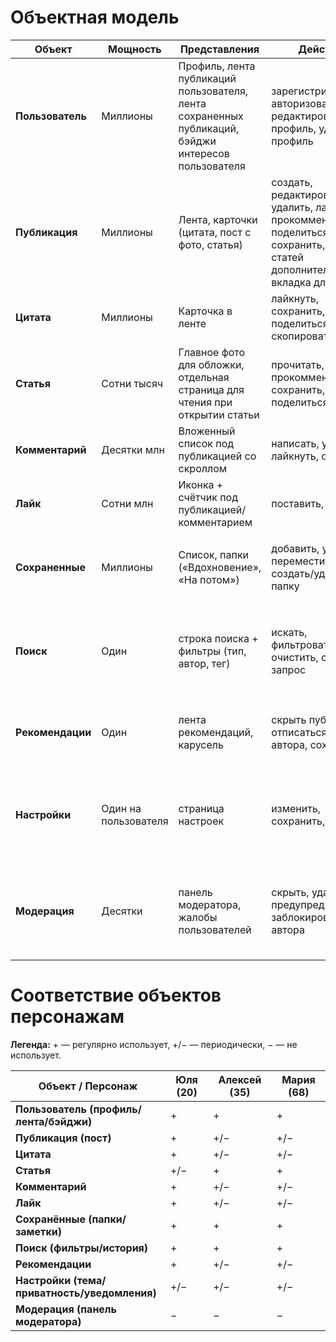 # Объектная модель
| Объект             | Мощность      | Представления                         | Действия                                                                 | Атрибуты                                                                                                                                 |
|--------------------|---------------|----------------------------------------|--------------------------------------------------------------------------|------------------------------------------------------------------------------------------------------------------------------------------|
| **Пользователь**   | Миллионы      | Профиль, лента публикаций пользователя,  лента сохраненных публикаций, бэйджи интересов пользователя    | зарегистрироваться, авторизоваться, редактировать профиль, удалить профиль | `ID`, `username`, `icon`, `email/phone`, `registeredAt`, `description`, `badges of interests`, `role (reader, user, creator, expert, super-user)`, `statistic` |
| **Публикация**     | Миллионы      | Лента, карточки (цитата, пост с фото, статья)    | создать, редактировать, удалить, лайкнуть, прокомментировать, поделиться, сохранить, для статей дополнительная вкладка для чтения | `ID`, `type (quote/ post / article)`, `content`, `media`, `author`, `publication date`, `likes / comments / saved or not`, `themes (badges)`, `source (for quotes)` |
| **Цитата**         | Миллионы      | Карточка в ленте   | лайкнуть, сохранить, поделиться, кнопка скопировать текст | `ID`, `text`, `author`, `source`|
| **Статья**         | Сотни тысяч   | Главное фото для обложки, отдельная страница для чтения при открытии статьи | прочитать, лайкнуть, прокомментировать, сохранить, поделиться | `ID`, `title`, `content`, `cover image`, `author`, `date`, `tags (badges)`, `time for reading`, `views / likes / comments` |
| **Комментарий**    | Десятки млн   | Вложенный список под публикацией со скроллом      | написать, удалить, лайкнуть, ответить  | `ID`, `text`, `author`, `date`, `parent comment`, `likes` |
| **Лайк**           | Сотни млн   | Иконка + счётчик под публикацией/комментарием | поставить, убрать                                                        | `ID`, `author`                                                                   |
| **Сохраненные**       | Миллионы      | Список, папки («Вдохновение», «На потом») | добавить, удалить, переместить, создать/удалить папку                    | `ID`, `user`, `publication (or quote/article)`, `added date`, `folder (optional)`, `note (optional — "why saved")` |
| **Поиск**          | Один          | строка поиска + фильтры (тип, автор, тег) | искать, фильтровать, очистить, сохранить запрос                          | `text query`, `filters (content type, author, date, hashtag)`, `search history`, `autosuggestions`, `sorting (by date/popularity)` |
| **Рекомендации**   | Один          | лента рекомендаций, карусель           | скрыть публикацию, отписаться от автора, сохранить                       | `algorithm (based on likes, saves, viewing time)`, `publications list`, `recommendation reason ("similar to what you saved")` |
| **Настройки**      | Один на пользователя | страница настроек                     | изменить, сохранить, сбросить                                             | `account privacy`, `notifications (email/push)`, `theme (light/dark)`, `language`, `security`, `data export`, `feed settings (default content type filter)` |
| **Модерация**      | Десятки       | панель модератора, жалобы пользователей | скрыть, удалить, предупредить, заблокировать автора                      | `moderator ID`, `violation type (spam, abuse, copyright violation)`, `entity (publication/comment)`, `status (processed)`, `date`, `reason`, `auto-hide when complaints > 5` |

# Cоответствие объектов персонажам

**Легенда:** + — регулярно использует, +/− — периодически, − — не использует.

| Объект / Персонаж | Юля (20) | Алексей (35) | Мария (68) |
|-------------------|----------|--------------|------------|
| **Пользователь (профиль/лента/бэйджи)** | + | + | + |
| **Публикация (пост)** | + | +/− | +/− |
| **Цитата** | + | +/− | +/− |
| **Статья** | +/− | + | + |
| **Комментарий** | + | +/− | +/− |
| **Лайк** | + | +/− | +/− |
| **Сохранённые (папки/заметки)** | + | + | + |
| **Поиск (фильтры/история)** | + | + | + |
| **Рекомендации** | + | +/− | +/− |
| **Настройки (тема/приватность/уведомления)** | +/− | +/− | +/− |
| **Модерация (панель модератора)** | − | − | − |